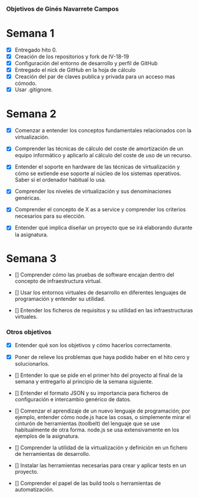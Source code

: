### Objetivos de Ginés Navarrete Campos

# Semana 1

- [x] Entregado hito 0.
- [x] Creación de los repositorios y fork de IV-18-19
- [x] Configuración del entorno de desarrollo y perfil de GitHub
- [x] Entregado el nick de GitHub en la hoja de cálculo
- [x] Creación del par de claves publica y privada para un acceso mas cómodo.
- [x] Usar .gitignore.

# Semana 2


- [x]    Comenzar a entender los conceptos fundamentales relacionados con la virtualización.
- [x]    Comprender las técnicas de cálculo del coste de amortización de un equipo informático y aplicarlo al cálculo del coste de uso de un recurso.
- [x]    Entender el soporte en hardware de las técnicas de virtualización y cómo se extiende ese soporte al núcleo de los sistemas operativos. Saber si el ordenador habitual lo usa.
- [x]    Comprender los niveles de virtualización y sus denominaciones genéricas.
- [x]    Comprender el concepto de X as a service y comprender los criterios necesarios para su elección.
- [x]    Entender qué implica diseñar un proyecto que se irá elaborando durante la asignatura.


# Semana 3



- []    Comprender cómo las pruebas de software encajan dentro del concepto de infraestructura virtual.

- []    Usar los entornos virtuales de desarrollo en diferentes lenguajes de programación y entender su utilidad.
- []  Entender los ficheros de requisitos y su utilidad en las infraestructuras virtuales.

### Otros objetivos

- [x]    Entender qué son los objetivos y cómo hacerlos correctamente.

- [x]    Poner de relieve los problemas que haya podido haber en el hito cero y solucionarlos.

- []    Entender lo que se pide en el primer hito del proyecto al final de la semana y entregarlo al principio de la semana siguiente.

- []    Entender el formato JSON y su importancia para ficheros de configuración e intercambio genérico de datos.

- []    Comenzar el aprendizaje de un nuevo lenguaje de programación; por ejemplo, entender cómo node.js hace las cosas, o simplemente mirar el cinturón de herramientas (toolbelt) del lenguaje que se use habitualmente de otra forma. node.js se usa extensivamente en los ejemplos de la asignatura.

- []    Comprender la utilidad de la virtualización y definición en un fichero de herramientas de desarrollo.

- []    Instalar las herramientas necesarias para crear y aplicar tests en un proyecto.

- []    Comprender el papel de las build tools o herramientas de automatización.

